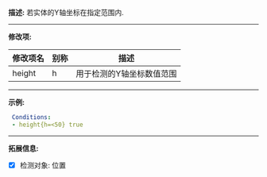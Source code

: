 **描述:** 若实体的Y轴坐标在指定范围内.

---

**修改项:**

| 修改项名  | 别称           | 描述                      |
| --------- | -------------- | ------------------------- |
| height | h | 用于检测的Y轴坐标数值范围 |

---

**示例:**

```yaml
 Conditions:
 - height{h=<50} true
```

---

**拓展信息:**

- [x] 检测对象: 位置
